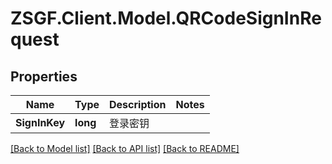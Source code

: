 # ZSGF.Client.Model.QRCodeSignInRequest

## Properties

Name | Type | Description | Notes
------------ | ------------- | ------------- | -------------
**SignInKey** | **long** | 登录密钥 | 

[[Back to Model list]](../../README.md#documentation-for-models) [[Back to API list]](../../README.md#documentation-for-api-endpoints) [[Back to README]](../../README.md)

